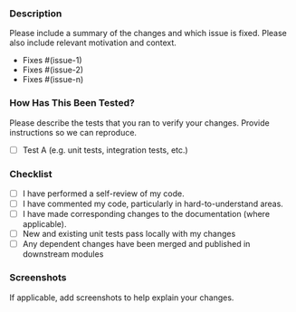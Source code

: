 ### Description

Please include a summary of the changes and which issue is fixed. Please also include relevant motivation and context.

- Fixes #(issue-1)
- Fixes #(issue-2)
- Fixes #(issue-n)

### How Has This Been Tested?

Please describe the tests that you ran to verify your changes. Provide instructions so we can reproduce.

- [ ] Test A (e.g. unit tests, integration tests, etc.)

### Checklist

- [ ] I have performed a self-review of my code.
- [ ] I have commented my code, particularly in hard-to-understand areas.
- [ ] I have made corresponding changes to the documentation (where applicable).
- [ ] New and existing unit tests pass locally with my changes
- [ ] Any dependent changes have been merged and published in downstream modules

### Screenshots

If applicable, add screenshots to help explain your changes.
